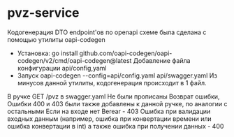 # pvz-service

Кодогенерация DTO endpoint'ов по openapi схеме была сделана с помощью утилиты oapi-codegen
* Установка: go install github.com/oapi-codegen/oapi-codegen/v2/cmd/oapi-codegen@latest
Добавление файла конфигурации api/config,yaml
* Запуск oapi-codegen --config=api/config.yaml api/swagger.yaml
Из минусов данной утилиты, кодогенерация происходит в 1 файл.

В ручке GET /pvz в swagger.yaml Не были прописаны Возврат ошибки,
Ошибки 400 и 403 были также добавлены к данной ручке, по аналогии с остальными
Если на входе нет Berear - 403
Ошибка при валидации входных данным (например, ошибка при конвертации времени или ошибка конвертации в int)
а также ошибка при получении данных - 400

